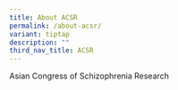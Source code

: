 ```yaml
---
title: About ACSR
permalink: /about-acsr/
variant: tiptap
description: ""
third_nav_title: ACSR
---
```

<p>Asian Congress of Schizophrenia Research</p>